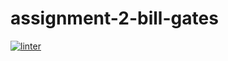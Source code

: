 # assignment-2-bill-gates
[![linter](https://github.com/Aidan-Lieb/assignment-2-bill-gates/workflows/linter/badge.svg)](https://github.com/marketplace/actions/super-linter)
